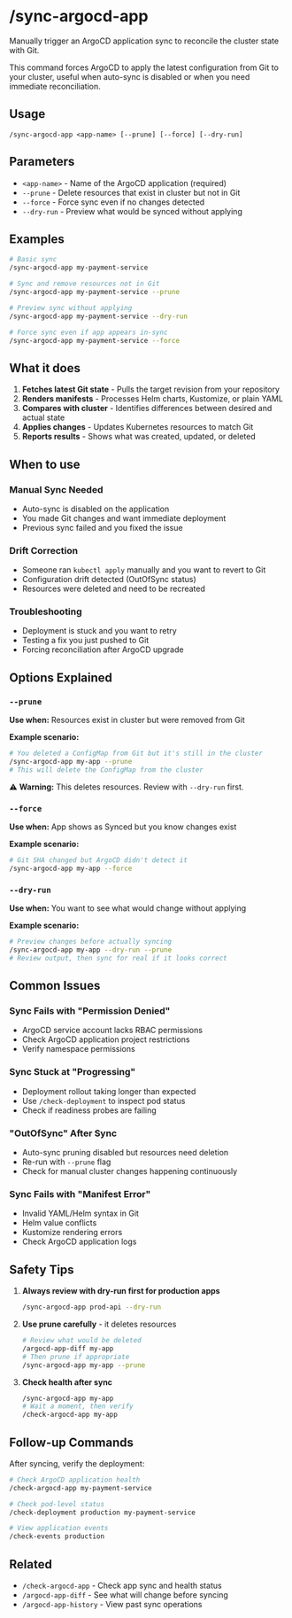 # /sync-argocd-app

Manually trigger an ArgoCD application sync to reconcile the cluster state with Git.

This command forces ArgoCD to apply the latest configuration from Git to your cluster, useful when auto-sync is disabled or when you need immediate reconciliation.

## Usage

```
/sync-argocd-app <app-name> [--prune] [--force] [--dry-run]
```

## Parameters

- `<app-name>` - Name of the ArgoCD application (required)
- `--prune` - Delete resources that exist in cluster but not in Git
- `--force` - Force sync even if no changes detected
- `--dry-run` - Preview what would be synced without applying

## Examples

```bash
# Basic sync
/sync-argocd-app my-payment-service

# Sync and remove resources not in Git
/sync-argocd-app my-payment-service --prune

# Preview sync without applying
/sync-argocd-app my-payment-service --dry-run

# Force sync even if app appears in-sync
/sync-argocd-app my-payment-service --force
```

## What it does

1. **Fetches latest Git state** - Pulls the target revision from your repository
2. **Renders manifests** - Processes Helm charts, Kustomize, or plain YAML
3. **Compares with cluster** - Identifies differences between desired and actual state
4. **Applies changes** - Updates Kubernetes resources to match Git
5. **Reports results** - Shows what was created, updated, or deleted

## When to use

### Manual Sync Needed
- Auto-sync is disabled on the application
- You made Git changes and want immediate deployment
- Previous sync failed and you fixed the issue

### Drift Correction
- Someone ran `kubectl apply` manually and you want to revert to Git
- Configuration drift detected (OutOfSync status)
- Resources were deleted and need to be recreated

### Troubleshooting
- Deployment is stuck and you want to retry
- Testing a fix you just pushed to Git
- Forcing reconciliation after ArgoCD upgrade

## Options Explained

### `--prune`
**Use when:** Resources exist in cluster but were removed from Git

**Example scenario:**
```bash
# You deleted a ConfigMap from Git but it's still in the cluster
/sync-argocd-app my-app --prune
# This will delete the ConfigMap from the cluster
```

⚠️ **Warning:** This deletes resources. Review with `--dry-run` first.

### `--force`
**Use when:** App shows as Synced but you know changes exist

**Example scenario:**
```bash
# Git SHA changed but ArgoCD didn't detect it
/sync-argocd-app my-app --force
```

### `--dry-run`
**Use when:** You want to see what would change without applying

**Example scenario:**
```bash
# Preview changes before actually syncing
/sync-argocd-app my-app --dry-run --prune
# Review output, then sync for real if it looks correct
```

## Common Issues

### Sync Fails with "Permission Denied"
- ArgoCD service account lacks RBAC permissions
- Check ArgoCD application project restrictions
- Verify namespace permissions

### Sync Stuck at "Progressing"
- Deployment rollout taking longer than expected
- Use `/check-deployment` to inspect pod status
- Check if readiness probes are failing

### "OutOfSync" After Sync
- Auto-sync pruning disabled but resources need deletion
- Re-run with `--prune` flag
- Check for manual cluster changes happening continuously

### Sync Fails with "Manifest Error"
- Invalid YAML/Helm syntax in Git
- Helm value conflicts
- Kustomize rendering errors
- Check ArgoCD application logs

## Safety Tips

1. **Always review with dry-run first for production apps**
   ```bash
   /sync-argocd-app prod-api --dry-run
   ```

2. **Use prune carefully** - it deletes resources
   ```bash
   # Review what would be deleted
   /argocd-app-diff my-app
   # Then prune if appropriate
   /sync-argocd-app my-app --prune
   ```

3. **Check health after sync**
   ```bash
   /sync-argocd-app my-app
   # Wait a moment, then verify
   /check-argocd-app my-app
   ```

## Follow-up Commands

After syncing, verify the deployment:

```bash
# Check ArgoCD application health
/check-argocd-app my-payment-service

# Check pod-level status
/check-deployment production my-payment-service

# View application events
/check-events production
```

## Related

- `/check-argocd-app` - Check app sync and health status
- `/argocd-app-diff` - See what will change before syncing
- `/argocd-app-history` - View past sync operations
